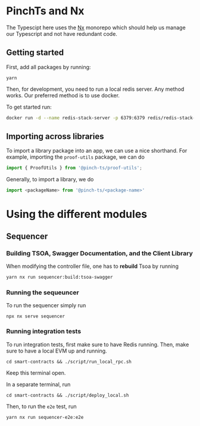 # PinchTs and Nx
The Typescipt here uses the [Nx](https://nx.dev/getting-started/intro) monorepo which should help us manage our Typescript and not have redundant code.

## Getting started
First, add all packages by running: 
```
yarn
```

Then, for development, you need to run a local redis server. Any method works.
Our preferred method is to use docker.

To get started run:
```sh
docker run -d --name redis-stack-server -p 6379:6379 redis/redis-stack-server:latest
```

## Importing across libraries
To import a library package into an app, we can use a nice shorthand. For example, importing the `proof-utils` package, we can do
```ts
import { ProofUtils } from '@pinch-ts/proof-utils';
```

Generally, to import a library, we do
```ts
import <packageName> from '@pinch-ts/<package-name>'
```

# Using the different modules

## Sequencer
### Building TSOA, Swagger Documentation, and the Client Library
When modifying the controller file, one has to **rebuild** Tsoa by running
```sh
yarn nx run sequencer:build:tsoa-swagger
```

### Running the sequeuncer


To run the sequencer simply run
```
npx nx serve sequencer
```

### Running integration tests
To run integration tests, first make sure to have Redis running. Then, make sure to have a local EVM up and running.
```
cd smart-contracts && ./script/run_local_rpc.sh
```
Keep this terminal open.

In a separate terminal, run
```
cd smart-contracts && ./script/deploy_local.sh
```

Then, to run the `e2e` test,
run
```
yarn nx run sequencer-e2e:e2e
```


